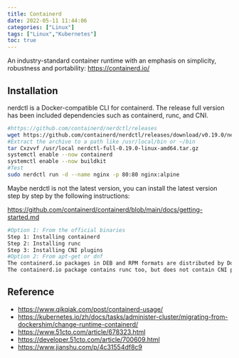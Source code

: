 ```yaml
---
title: Containerd
date: 2022-05-11 11:44:06
categories: ["Linux"]
tags: ["Linux","Kubernetes"]
toc: true
---
```


An industry-standard container runtime with an emphasis on simplicity, robustness and portability: https://containerd.io/

<!-- more -->

## Installation

nerdctl is a Docker-compatible CLI for containerd. The release full version has been included dependencies such as containerd, runc, and CNI.

```bash
#https://github.com/containerd/nerdctl/releases
wget https://github.com/containerd/nerdctl/releases/download/v0.19.0/nerdctl-full-0.19.0-linux-amd64.tar.gz
#Extract the archive to a path like /usr/local/bin or ~/bin
tar Cxzvvf /usr/local nerdctl-full-0.19.0-linux-amd64.tar.gz
systemctl enable --now containerd
systemctl enable --now buildkit
#Test
sudo nerdctl run -d --name nginx -p 80:80 nginx:alpine
```

Maybe nerdctl is not the latest version, you can install the latest version step by step by the following instructions:

https://github.com/containerd/containerd/blob/main/docs/getting-started.md

```bash
#Option 1: From the official binaries
Step 1: Installing containerd
Step 2: Installing runc
Step 3: Installing CNI plugins
#Option 2: From apt-get or dnf
The containerd.io packages in DEB and RPM formats are distributed by Docker (not by the containerd project). See the Docker documentation for how to set up apt-get or dnf to install containerd.io packages:
The containerd.io package contains runc too, but does not contain CNI plugins.
```

## Reference 

- https://www.qikqiak.com/post/containerd-usage/
- https://kubernetes.io/zh/docs/tasks/administer-cluster/migrating-from-dockershim/change-runtime-containerd/
- https://www.51cto.com/article/678323.html
- https://developer.51cto.com/article/700609.html
- https://www.jianshu.com/p/4c31554df8c9



